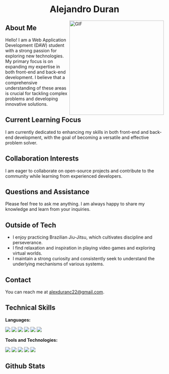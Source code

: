 <h1 align="center">Alejandro Duran</h1>

<img align="right" width=300px alt="GIF" src="https://c.tenor.com/GN73MKBawZYAAAAi/busy-cute.gif" />

## About Me

Hello! I am a Web Application Development (DAW) student with a strong passion for exploring new technologies. My primary focus is on expanding my expertise in both front-end and back-end development. I believe that a comprehensive understanding of these areas is crucial for tackling complex problems and developing innovative solutions.

## Current Learning Focus

I am currently dedicated to enhancing my skills in both front-end and back-end development, with the goal of becoming a versatile and effective problem solver.

## Collaboration Interests

I am eager to collaborate on open-source projects and contribute to the community while learning from experienced developers.

## Questions and Assistance

Please feel free to ask me anything. I am always happy to share my knowledge and learn from your inquiries.

## Outside of Tech

* I enjoy practicing Brazilian Jiu-Jitsu, which cultivates discipline and perseverance.
* I find relaxation and inspiration in playing video games and exploring virtual worlds.
* I maintain a strong curiosity and consistently seek to understand the underlying mechanisms of various systems.

## Contact

You can reach me at alexduranc22@gmail.com.

## Technical Skills

**Languages:**

<img src="https://img.shields.io/badge/HTML5-E34F26?style=for-the-badge&logo=html5&logoColor=white"> 
<img src="https://img.shields.io/badge/CSS3-1572B6?style=for-the-badge&logo=css3&logoColor=white"> 
<img src="https://img.shields.io/badge/JavaScript-F7DF1E?style=for-the-badge&logo=javascript&logoColor=black"> 
<img src="https://img.shields.io/badge/Java-ED8B00?style=for-the-badge&logo=java&logoColor=white"> 
<img src="https://img.shields.io/badge/python-3670A0?style=for-the-badge&logo=python&logoColor=ffdd54"> 
<img src="https://img.shields.io/badge/SQL-FFFFFF?style=for-the-badge&logo=sql&logoColor=005a96">

**Tools and Technologies:**

<img src="https://img.shields.io/badge/Git-F05032?style=for-the-badge&logo=git&logoColor=white"> 
<img src="https://img.shields.io/badge/Notion-%23000000.svg?style=for-the-badge&logo=notion&logoColor=white"> 
<img src="https://img.shields.io/badge/MySQL-00000F?style=for-the-badge&logo=mysql&logoColor=white"> 
<img src="https://img.shields.io/badge/Astro-1A2B33?style=for-the-badge&logo=astro&logoColor=white"> 
<img src="https://img.shields.io/badge/tailwindcss-%2338B2AC.svg?style=for-the-badge&logo=tailwind-css&logoColor=white">

## Github Stats
